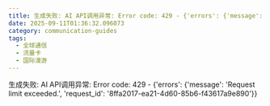 ```yaml
---
title: 生成失败: AI API调用异常: Error code: 429 - {'errors': {'message': 'Request limit exceeded.', 'request_id': 'c49b0324-db82-4cdf-8fd5-4012c134703f'}}
date: 2025-09-11T01:36:32.096073
category: communication-guides
tags:
  - 全球通信
  - 流量卡
  - 国际漫游
---
```


生成失败: AI API调用异常: Error code: 429 - {'errors': {'message': 'Request limit exceeded.', 'request_id': '8ffa2017-ea21-4d60-85b6-f43617a9e890'}}
